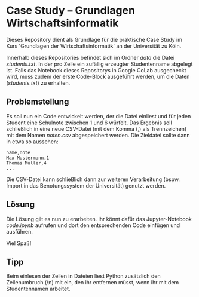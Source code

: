 # Case Study – Grundlagen Wirtschaftsinformatik
Dieses Repository dient als Grundlage für die praktische Case Study im Kurs 'Grundlagen der Wirtschaftsinformatik' an der Universität zu Köln.

Innerhalb dieses Repositories befindet sich im Ordner _data_ die Datei _students.txt_. In der pro Zeile ein zufällig erzeugter Studentenname abgelegt ist. Falls das Notebook dieses Repositorys in Google CoLab ausgecheckt wird, muss zudem der erste Code-Block ausgeführt werden, um die Daten (_students.txt_) zu erhalten.

## Problemstellung
Es soll nun ein Code entwickelt werden, der die Datei einliest und für jeden Student eine Schulnote zwischen 1 und 6 würfelt. Das Ergebnis soll schließlich in eine neue CSV-Datei (mit dem Komma (,) als Trennzeichen) mit dem Namen _noten.csv_ abgespeichert werden. Die Zieldatei sollte dann in etwa so aussehen:
```
name,note
Max Mustermann,1
Thomas Müller,4
...
```
Die CSV-Datei kann schließlich dann zur weiteren Verarbeitung (bspw. Import in das Benotungssystem der Universität) genutzt werden. 

## Lösung
Die Lösung gilt es nun zu erarbeiten. Ihr könnt dafür das Jupyter-Notebook _code.ipynb_ aufrufen und dort den entsprechenden Code einfügen und ausführen.

Viel Spaß!

## Tipp
Beim einlesen der Zeilen in Dateien liest Python zusätzlich den Zeilenumbruch (\n) mit ein, den ihr entfernen müsst, wenn ihr mit dem Studentennamen arbeitet.